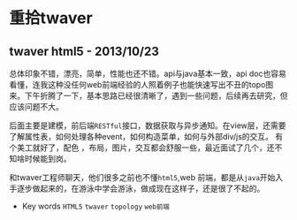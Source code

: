 # 重拾twaver
## twaver html5 - 2013/10/23

总体印象不错，漂亮，简单，性能也还不错。api与java基本一致，api doc也容易看懂，连我这种没任何web前端经验的人照着例子也能快速写出不丑的topo图来。下午折腾了一下，基本思路已经很清晰了，遇到一些问题，后续再去研究，但应该问题不大。

后面主要是建模，前后端`RESTful`接口，数据获取与异步通知。在view层，还需要了解属性表，如何处理各种event，如何构造菜单，如何与外部div/js的交互。
有个美工就好了，配色 ，布局，图片，交互都会舒服一些，最近面试了几个，还不知啥时候能到岗。

和twaver工程师聊天，他们很多之前也不懂`html5`,web 前端，都是从`java`开始入手逐步做起来的，在游泳中学会游泳，做成现在这样子，还是很了不起的。 


* Key words `HTML5` `twaver` `topology` `web前端`

